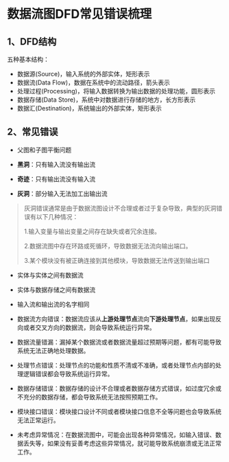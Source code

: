 # 数据流图DFD常见错误梳理

## 1、DFD结构

五种基本结构：

- 数据源(Source)，输入系统的外部实体，矩形表示
- 数据流(Data Flow)，数据在系统中的流动路径，箭头表示
- 处理过程(Processing)，将输入数据转换为输出数据的处理功能，圆形表示
- 数据存储(Data Store)，系统中对数据进行存储的地方，长方形表示
- 数据汇(Destination)，系统输出的外部实体，矩形表示

## 2、常见错误

- 父图和子图平衡问题

- **黑洞**：只有输入流没有输出流

- **奇迹**：只有输出流没有输入流

- **灰洞**：部分输入无法加工出输出流

> 灰洞错误通常是由于数据流图设计不合理或者过于复杂导致，典型的灰洞错误有以下几种情况：
>
> 1.输入变量与输出变量之间存在缺失或者冗余连接。
>
> 2.数据流图中存在环路或死循环，导致数据无法流向输出端口。
>
> 3.某个模块没有被正确连接到其他模块，导致数据无法传送到输出端口

- 实体与实体之间有数据流

- 实体与数据存储之间有数据流

- 输入流和输出流的名字相同
- 数据流方向错误：数据流应该从**上游处理节点**流向**下游处理节点**，如果出现反向或者交叉方向的数据流，则会导致系统运行异常。
- 数据流量错漏：漏掉某个数据流或者数据流量超过预期等问题，都有可能导致系统无法正确地处理数据。
- 处理节点错误：处理节点的功能和性质不清或不准确，或者处理节点内部的处理逻辑错误都会导致系统运行异常。
- 数据存储错误：数据存储的设计不合理或者数据存储方式错误，如过度冗余或不充分的数据存储，都会导致系统无法按照预期工作。
- 模块接口错误：模块接口设计不同或者模块接口信息不全等问题也会导致系统无法正常运行。
- 未考虑异常情况：在数据流图中，可能会出现各种异常情况，如输入错误、数据丢失等，如果没有妥善考虑这些异常情况，就可能导致系统崩溃或无法正常工作。